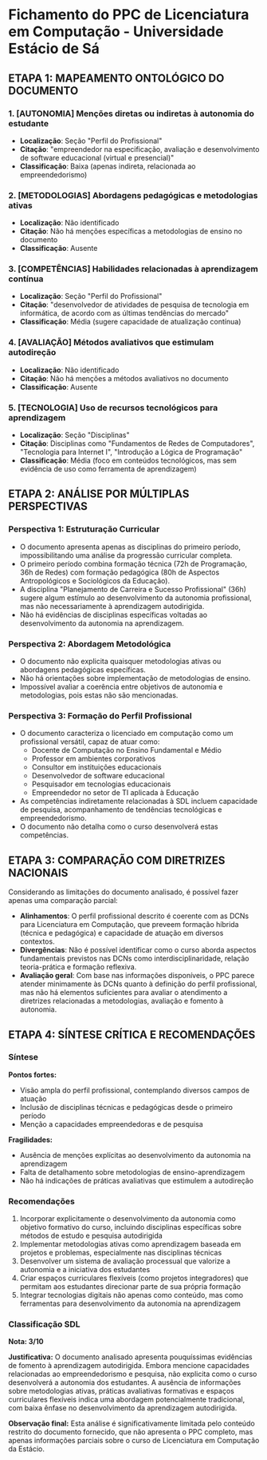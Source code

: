 # Fichamento do PPC de Licenciatura em Computação - Universidade Estácio de Sá

## ETAPA 1: MAPEAMENTO ONTOLÓGICO DO DOCUMENTO

### 1. [AUTONOMIA] Menções diretas ou indiretas à autonomia do estudante
- **Localização**: Seção "Perfil do Profissional"
- **Citação**: "empreendedor na especificação, avaliação e desenvolvimento de software educacional (virtual e presencial)"
- **Classificação**: Baixa (apenas indireta, relacionada ao empreendedorismo)

### 2. [METODOLOGIAS] Abordagens pedagógicas e metodologias ativas
- **Localização**: Não identificado
- **Citação**: Não há menções específicas a metodologias de ensino no documento
- **Classificação**: Ausente

### 3. [COMPETÊNCIAS] Habilidades relacionadas à aprendizagem contínua
- **Localização**: Seção "Perfil do Profissional"
- **Citação**: "desenvolvedor de atividades de pesquisa de tecnologia em informática, de acordo com as últimas tendências do mercado"
- **Classificação**: Média (sugere capacidade de atualização contínua)

### 4. [AVALIAÇÃO] Métodos avaliativos que estimulam autodireção
- **Localização**: Não identificado
- **Citação**: Não há menções a métodos avaliativos no documento
- **Classificação**: Ausente

### 5. [TECNOLOGIA] Uso de recursos tecnológicos para aprendizagem
- **Localização**: Seção "Disciplinas"
- **Citação**: Disciplinas como "Fundamentos de Redes de Computadores", "Tecnologia para Internet I", "Introdução a Lógica de Programação"
- **Classificação**: Média (foco em conteúdos tecnológicos, mas sem evidência de uso como ferramenta de aprendizagem)

## ETAPA 2: ANÁLISE POR MÚLTIPLAS PERSPECTIVAS

### Perspectiva 1: Estruturação Curricular
- O documento apresenta apenas as disciplinas do primeiro período, impossibilitando uma análise da progressão curricular completa.
- O primeiro período combina formação técnica (72h de Programação, 36h de Redes) com formação pedagógica (80h de Aspectos Antropológicos e Sociológicos da Educação).
- A disciplina "Planejamento de Carreira e Sucesso Profissional" (36h) sugere algum estímulo ao desenvolvimento da autonomia profissional, mas não necessariamente à aprendizagem autodirigida.
- Não há evidências de disciplinas específicas voltadas ao desenvolvimento da autonomia na aprendizagem.

### Perspectiva 2: Abordagem Metodológica
- O documento não explicita quaisquer metodologias ativas ou abordagens pedagógicas específicas.
- Não há orientações sobre implementação de metodologias de ensino.
- Impossível avaliar a coerência entre objetivos de autonomia e metodologias, pois estas não são mencionadas.

### Perspectiva 3: Formação do Perfil Profissional
- O documento caracteriza o licenciado em computação como um profissional versátil, capaz de atuar como:
  * Docente de Computação no Ensino Fundamental e Médio
  * Professor em ambientes corporativos
  * Consultor em instituições educacionais
  * Desenvolvedor de software educacional
  * Pesquisador em tecnologias educacionais
  * Empreendedor no setor de TI aplicada à Educação
- As competências indiretamente relacionadas à SDL incluem capacidade de pesquisa, acompanhamento de tendências tecnológicas e empreendedorismo.
- O documento não detalha como o curso desenvolverá estas competências.

## ETAPA 3: COMPARAÇÃO COM DIRETRIZES NACIONAIS

Considerando as limitações do documento analisado, é possível fazer apenas uma comparação parcial:

- **Alinhamentos**: O perfil profissional descrito é coerente com as DCNs para Licenciatura em Computação, que preveem formação híbrida (técnica e pedagógica) e capacidade de atuação em diversos contextos.
- **Divergências**: Não é possível identificar como o curso aborda aspectos fundamentais previstos nas DCNs como interdisciplinaridade, relação teoria-prática e formação reflexiva.
- **Avaliação geral**: Com base nas informações disponíveis, o PPC parece atender minimamente às DCNs quanto à definição do perfil profissional, mas não há elementos suficientes para avaliar o atendimento a diretrizes relacionadas a metodologias, avaliação e fomento à autonomia.

## ETAPA 4: SÍNTESE CRÍTICA E RECOMENDAÇÕES

### Síntese
**Pontos fortes:**
- Visão ampla do perfil profissional, contemplando diversos campos de atuação
- Inclusão de disciplinas técnicas e pedagógicas desde o primeiro período
- Menção a capacidades empreendedoras e de pesquisa

**Fragilidades:**
- Ausência de menções explícitas ao desenvolvimento da autonomia na aprendizagem
- Falta de detalhamento sobre metodologias de ensino-aprendizagem
- Não há indicações de práticas avaliativas que estimulem a autodireção

### Recomendações
1. Incorporar explicitamente o desenvolvimento da autonomia como objetivo formativo do curso, incluindo disciplinas específicas sobre métodos de estudo e pesquisa autodirigida
2. Implementar metodologias ativas como aprendizagem baseada em projetos e problemas, especialmente nas disciplinas técnicas
3. Desenvolver um sistema de avaliação processual que valorize a autonomia e a iniciativa dos estudantes
4. Criar espaços curriculares flexíveis (como projetos integradores) que permitam aos estudantes direcionar parte de sua própria formação
5. Integrar tecnologias digitais não apenas como conteúdo, mas como ferramentas para desenvolvimento da autonomia na aprendizagem

### Classificação SDL
**Nota: 3/10**

**Justificativa:** O documento analisado apresenta pouquíssimas evidências de fomento à aprendizagem autodirigida. Embora mencione capacidades relacionadas ao empreendedorismo e pesquisa, não explicita como o curso desenvolverá a autonomia dos estudantes. A ausência de informações sobre metodologias ativas, práticas avaliativas formativas e espaços curriculares flexíveis indica uma abordagem potencialmente tradicional, com baixa ênfase no desenvolvimento da aprendizagem autodirigida.

**Observação final:** Esta análise é significativamente limitada pelo conteúdo restrito do documento fornecido, que não apresenta o PPC completo, mas apenas informações parciais sobre o curso de Licenciatura em Computação da Estácio.